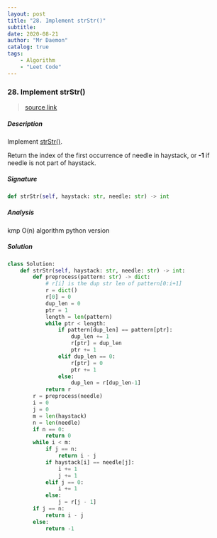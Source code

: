 ```yaml
---
layout: post
title: "28. Implement strStr()"    
subtitle:   
date: 2020-08-21
author: "Mr Daemon"
catalog: true
tags:
    - Algorithm
    - "Leet Code"
---
```


### 28. Implement strStr()

> [source link](https://leetcode.com/problems/implement-strstr/)

##### Description

Implement [strStr()](http://www.cplusplus.com/reference/cstring/strstr/).

Return the index of the first occurrence of needle in haystack, or **-1** if needle is not part of haystack.

##### Signature

```python
def strStr(self, haystack: str, needle: str) -> int
```

##### Analysis

kmp O(n) algorithm python version

##### Solution

```python
class Solution:
    def strStr(self, haystack: str, needle: str) -> int:
        def preprocess(pattern: str) -> dict:
            # r[i] is the dup str len of pattern[0:i+1]
            r = dict()
            r[0] = 0
            dup_len = 0
            ptr = 1
            length = len(pattern)
            while ptr < length:
                if pattern[dup_len] == pattern[ptr]:
                    dup_len += 1
                    r[ptr] = dup_len
                    ptr += 1
                elif dup_len == 0:
                    r[ptr] = 0
                    ptr += 1
                else:
                    dup_len = r[dup_len-1]
            return r
        r = preprocess(needle)
        i = 0
        j = 0
        m = len(haystack)
        n = len(needle)
        if n == 0:
            return 0
        while i < m:
            if j == n:
                return i - j
            if haystack[i] == needle[j]:
                i += 1
                j += 1
            elif j == 0:
                i += 1
            else:
                j = r[j - 1]
        if j == n:
            return i - j
        else:
            return -1
```
